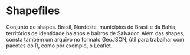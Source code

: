 # Shapefiles
Conjunto de shapes. Brasil, Nordeste, municípios do Brasil e da Bahia, territórios de identidade baianos e bairros de Salvador. Além das shapes, consta também um arquivo no formato GeoJSON, útil para trabalhar com pacotes do R, como por exemplo, o Leaflet.

